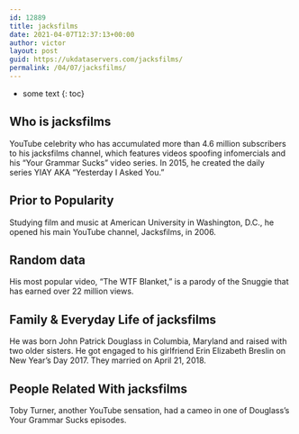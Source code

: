 ```yaml
---
id: 12889
title: jacksfilms
date: 2021-04-07T12:37:13+00:00
author: victor
layout: post
guid: https://ukdataservers.com/jacksfilms/
permalink: /04/07/jacksfilms/
---
```


* some text
{: toc}


## Who is jacksfilms



YouTube celebrity who has accumulated more than 4.6 million subscribers to his jacksfilms channel, which features videos spoofing infomercials and his &#8220;Your Grammar Sucks&#8221; video series. In 2015, he created the daily series YIAY AKA &#8220;Yesterday I Asked You.&#8221;

                
                
                
## Prior to Popularity



Studying film and music at American University in Washington, D.C., he opened his main YouTube channel, Jacksfilms, in 2006.

                
                
                
## Random data



His most popular video, &#8220;The WTF Blanket,&#8221; is a parody of the Snuggie that has earned over 22 million views.

                
                
                
## Family & Everyday Life of jacksfilms



He was born John Patrick Douglass in Columbia, Maryland and raised with two older sisters. He got engaged to his girlfriend Erin Elizabeth Breslin on New Year&#8217;s Day 2017. They married on April 21, 2018.

                
                
                
## People Related With jacksfilms



Toby Turner, another YouTube sensation, had a cameo in one of Douglass&#8217;s Your Grammar Sucks episodes.

                
              
            
          
          
          